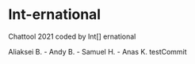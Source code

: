 # Int-ernational
Chattool 2021
coded by Int[] ernational

Aliaksei B. - Andy B. - Samuel H. - Anas K.
testCommit


